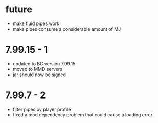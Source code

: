 # future
- make fluid pipes work
- make pipes consume a considerable amount of MJ

# 7.99.15 - 1
- updated to BC version 7.99.15
- moved to MMD servers
- jar should now be signed

# 7.99.7 - 2
- filter pipes by player profile
- fixed a mod dependency problem that could cause a loading error

